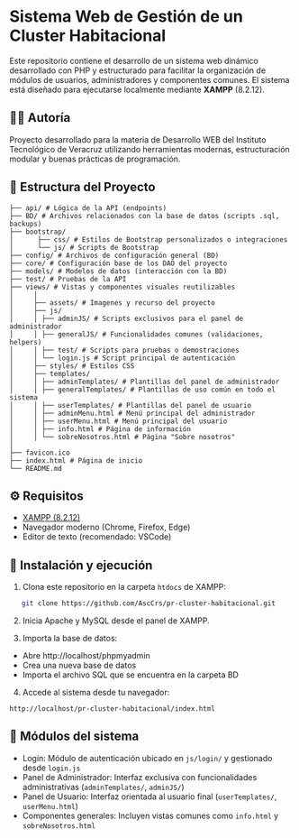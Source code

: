 # Sistema Web de Gestión de un Cluster Habitacional

Este repositorio contiene el desarrollo de un sistema web dinámico desarrollado con PHP y estructurado para facilitar la organización de módulos de usuarios, administradores y componentes comunes. El sistema está diseñado para ejecutarse localmente mediante **XAMPP** (8.2.12).

## 👨‍💻 Autoría
Proyecto desarrollado para la materia de Desarrollo WEB del Instituto Tecnológico de Veracruz utilizando herramientas modernas, estructuración modular y buenas prácticas de programación.

## 📁 Estructura del Proyecto
```
├── api/ # Lógica de la API (endpoints)
├── BD/ # Archivos relacionados con la base de datos (scripts .sql, backups)
├── bootstrap/
│      ├── css/ # Estilos de Bootstrap personalizados o integraciones
│      └── js/ # Scripts de Bootstrap
├── config/ # Archivos de configuración general (BD)
├── core/ # Configuración base de los DAO del proyecto
├── models/ # Modelos de datos (interacción con la BD)
├── test/ # Pruebas de la API
├── views/ # Vistas y componentes visuales reutilizables
│     │
│     ├── assets/ # Imagenes y recurso del proyecto
│     ├── js/
│     │ ├── adminJS/ # Scripts exclusivos para el panel de administrador
│     │ ├── generalJS/ # Funcionalidades comunes (validaciones, helpers)
│     │ ├── test/ # Scripts para pruebas o demostraciones
│     │ └── login.js # Script principal de autenticación
│     ├── styles/ # Estilos CSS 
│     ├── templates/
│     │ ├── adminTemplates/ # Plantillas del panel de administrador
│     │ ├── generalTemplates/ # Plantillas de uso común en todo el sistema
│     │ ├── userTemplates/ # Plantillas del panel de usuario
│     │ ├── adminMenu.html # Menú principal del administrador
│     │ ├── userMenu.html # Menú principal del usuario
│     │ ├── info.html # Página de información
│     │ └── sobreNosotros.html # Página "Sobre nosotros"
│
├── favicon.ico
├── index.html # Página de inicio
└── README.md
```

## ⚙️ Requisitos

- [XAMPP (8.2.12)](https://www.apachefriends.org/)
- Navegador moderno (Chrome, Firefox, Edge)
- Editor de texto (recomendado: VSCode)

## 🚀 Instalación y ejecución

1. Clona este repositorio en la carpeta `htdocs` de XAMPP:
```bash
   git clone https://github.com/AscCrs/pr-cluster-habitacional.git
```

2. Inicia Apache y MySQL desde el panel de XAMPP.

3. Importa la base de datos:

- Abre http://localhost/phpmyadmin
- Crea una nueva base de datos
- Importa el archivo SQL que se encuentra en la carpeta BD

4. Accede al sistema desde tu navegador:
```
http://localhost/pr-cluster-habitacional/index.html
```

## 🧩 Módulos del sistema
- Login: Módulo de autenticación ubicado en `js/login/` y gestionado desde `login.js`
- Panel de Administrador: Interfaz exclusiva con funcionalidades administrativas (`adminTemplates/`, `adminJS/`)
- Panel de Usuario: Interfaz orientada al usuario final (`userTemplates/`, `userMenu.html`)
- Componentes generales: Incluyen vistas comunes como `info.html` y `sobreNosotros.html`
